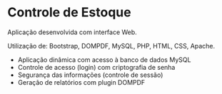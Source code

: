 # Controle de Estoque
Aplicação desenvolvida com interface Web. 

Utilização de: Bootstrap, DOMPDF, MySQL, PHP, HTML, CSS, Apache.  

- Aplicação dinâmica com acesso à banco de dados MySQL 
- Controle de acesso (login) com criptografia de senha 
- Segurança das informações (controle de sessão) 
- Geração de relatórios com plugin DOMPDF

